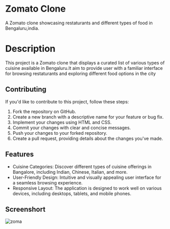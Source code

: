
# Zomato Clone

A Zomato clone showcasing restaturants and different types of food in Bengaluru,india.


# Description
This project is a Zomato clone that displays a curated list of  various types of cuisine available in Bengaluru.It aim to provide user with a familiar interface for browsing restaturants and exploring different food options in the city
## Contributing


If you'd like to contribute to this project, follow these steps:

1. Fork the repository on GitHub.
2. Create a new branch with a descriptive name for your feature or bug fix.
3. Implement your changes using HTML and CSS.
4. Commit your changes with clear and concise messages.
5. Push your changes to your forked repository.
6. Create a pull request, providing details about the changes you've made.
## Features


- Cuisine Categories: Discover different types of cuisine offerings in Bangalore, including Indian, Chinese, Italian, and more.
- User-Friendly Design: Intuitive and visually appealing user interface for a seamless browsing experience.
- Responsive Layout: The application is designed to work well on various devices, including desktops, tablets, and mobile phones.

## Screenshort
![zoma](https://github.com/Komal-uoy/zomato-6/assets/141421732/479de4ca-7285-4d98-964d-1621199cab70)


